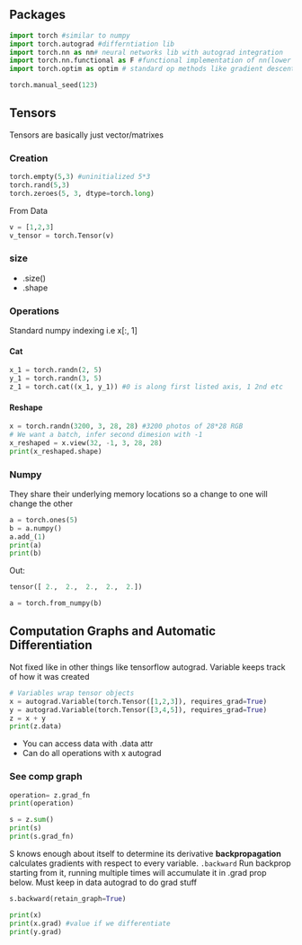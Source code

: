 ## Packages

```python
import torch #similar to numpy
import torch.autograd #differntiation lib
import torch.nn as nn# neural networks lib with autograd integration
import torch.nn.functional as F #functional implementation of nn(lower level, not trainable)
import torch.optim as optim # standard op methods like gradient descent

torch.manual_seed(123)
```

## Tensors

Tensors are basically just vector/matrixes

### Creation

```python
torch.empty(5,3) #uninitialized 5*3
torch.rand(5,3)
torch.zeroes(5, 3, dtype=torch.long)
```

From Data

```python
v = [1,2,3]
v_tensor = torch.Tensor(v)
```

### size

- .size()
- .shape

### Operations

Standard numpy indexing i.e x[:, 1]

#### Cat

```python
x_1 = torch.randn(2, 5) 
y_1 = torch.randn(3, 5)
z_1 = torch.cat((x_1, y_1)) #0 is along first listed axis, 1 2nd etc
```

#### Reshape

```python
x = torch.randn(3200, 3, 28, 28) #3200 photos of 28*28 RGB
# We want a batch, infer second dimesion with -1
x_reshaped = x.view(32, -1, 3, 28, 28) 
print(x_reshaped.shape)
```

### Numpy

They share their underlying memory locations so a change to one will change the other

```python
a = torch.ones(5)
b = a.numpy()
a.add_(1)
print(a)
print(b)
```

Out:

```python
tensor([ 2.,  2.,  2.,  2.,  2.])
```

```python
a = torch.from_numpy(b)
```

## Computation Graphs and Automatic Differentiation

Not fixed like in other things like tensorflow
autograd. Variable keeps track of how it was created

```python
# Variables wrap tensor objects
x = autograd.Variable(torch.Tensor([1,2,3]), requires_grad=True)
y = autograd.Variable(torch.Tensor([3,4,5]), requires_grad=True)
z = x + y
print(z.data)
```

- You can access data with .data attr
- Can do all operations with x autograd 

### See comp graph

```python
operation= z.grad_fn
print(operation)

s = z.sum()
print(s)
print(s.grad_fn)
```

S knows enough about itself to determine its derivative
**backpropagation** calculates gradients with respect to every variable. `.backward` Run backprop starting from it, running multiple times will accumulate it in .grad  prop below. Must keep in data autograd to do grad stuff

```python
s.backward(retain_graph=True)

print(x)
print(x.grad) #value if we differentiate
print(y.grad)
```

